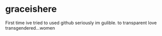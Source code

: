 # graceishere
First time ive tried to used github seriously
im gulible. to transparent
love transgendered...women
